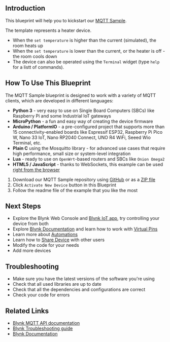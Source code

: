 ## Introduction

This blueprint will help you to kickstart our [MQTT Sample](https://github.com/Blynk-Technologies/Blynk-MQTT-Samples).

The template represents a heater device.
- When the `set temperature` is higher than the current (simulated), the room heats up
- When the `set temperature` is lower than the current, or the heater is off - the room cools down
- The device can also be operated using the `Terminal` widget (type `help` for a listt of commands).

## How To Use This Blueprint

The MQTT Sample blueprint is designed to work with a variety of MQTT clients, which are developed in different languages:

- **Python 3** - very easy to use on Single Board Computers (SBCs) like Raspberry Pi and some Industrial IoT gateways
- **MicroPython** - a fun and easy way of creating the device firmware
- **Arduino / PlatformIO** - a pre-configured project that supports more than 15 connectivity-enabled boards like Espressif ESP32, Raspberry Pi Pico W, Nano 33 IoT, Nano RP2040 Connect, UNO R4 WiFi, Seeed Wio Terminal, etc.
- **Plain C** using the Mosquitto library - for advanced use cases that require high performance, small size or system-level integration
- **Lua** - ready to use on `OpenWrt`-based routers and SBCs like `Onion Omega2`
- **HTML5 / JavaScript** - thanks to WebSockets, this example can be used [right from the browser](https://bit.ly/Blynk-HTML5-MQTT-Sample)

1. Download our MQTT Sample repository using [GitHub](https://github.com/Blynk-Technologies/Blynk-MQTT-Samples)
   or as a [ZIP file](https://github.com/Blynk-Technologies/Blynk-MQTT-Samples/archive/refs/heads/main.zip)
2. Click `Activate New Device` button in this Blueprint
3. Follow the readme file of the example that you like the most

## Next Steps

* Explore the Blynk Web Console and [Blynk IoT app](https://docs.blynk.io/en/downloads/blynk-apps-for-ios-and-android), try controlling your device from both
* Explore [Blynk Documentation](https://docs.blynk.io/en/) and learn how to work with [Virtual Pins](https://docs.blynk.io/en/getting-started/using-virtual-pins-to-control-physical-devices)
* Learn more about [Automations](https://docs.blynk.io/en/concepts/automations)
* Learn how to [Share Device](https://docs.blynk.io/en/concepts/users) with other users
* Modify the code for your needs
* Add more devices

## Troubleshooting

* Make sure you have the latest versions of the software you're using
* Check that all used libraries are up to date
* Check that all the dependencies and configurations are correct
* Check your code for errors

## Related Links

- [Blynk MQTT API documentation](https://docs.blynk.io/en/blynk.cloud-mqtt-api/device-mqtt-api)
- [Blynk Troubleshooting guide](https://docs.blynk.io/en/troubleshooting/general-issues)
- [Blynk Documentation](https://docs.blynk.io/en/)
